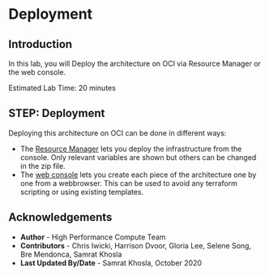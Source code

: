 # Deployment

## Introduction
In this lab, you will Deploy the architecture on OCI via Resource Manager or the web console.

Estimated Lab Time: 20 minutes

## **STEP**: Deployment
Deploying this architecture on OCI can be done in different ways:

- The [Resource Manager](https://github.com/oci-hpc/oci-hpc-runbook-namd/blob/master/Documentation/ResourceManager.md#deployment-through-resource-manager) lets you deploy the infrastructure from the console. Only relevant variables are shown but others can be changed in the zip file.
- The [web console](https://github.com/oci-hpc/oci-hpc-runbook-namd/blob/master/Documentation/ManualDeployment.md#deployment-via-web-console) lets you create each piece of the architecture one by one from a webbrowser. This can be used to avoid any terraform scripting or using existing templates.


## Acknowledgements
* **Author** - High Performance Compute Team
* **Contributors** -  Chris Iwicki, Harrison Dvoor, Gloria Lee, Selene Song, Bre Mendonca, Samrat Khosla
* **Last Updated By/Date** - Samrat Khosla, October 2020

